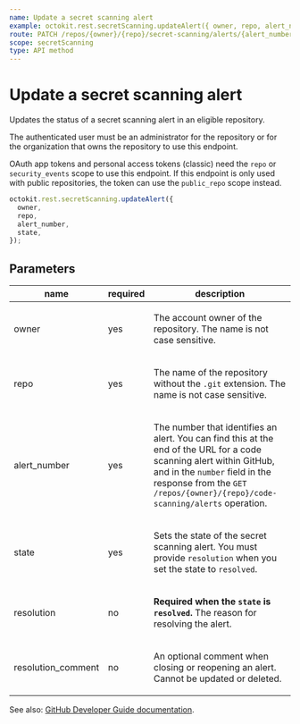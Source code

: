 ```yaml
---
name: Update a secret scanning alert
example: octokit.rest.secretScanning.updateAlert({ owner, repo, alert_number, state })
route: PATCH /repos/{owner}/{repo}/secret-scanning/alerts/{alert_number}
scope: secretScanning
type: API method
---
```


# Update a secret scanning alert

Updates the status of a secret scanning alert in an eligible repository.

The authenticated user must be an administrator for the repository or for the organization that owns the repository to use this endpoint.

OAuth app tokens and personal access tokens (classic) need the `repo` or `security_events` scope to use this endpoint. If this endpoint is only used with public repositories, the token can use the `public_repo` scope instead.

```js
octokit.rest.secretScanning.updateAlert({
  owner,
  repo,
  alert_number,
  state,
});
```

## Parameters

<table>
  <thead>
    <tr>
      <th>name</th>
      <th>required</th>
      <th>description</th>
    </tr>
  </thead>
  <tbody>
    <tr><td>owner</td><td>yes</td><td>

The account owner of the repository. The name is not case sensitive.

</td></tr>
<tr><td>repo</td><td>yes</td><td>

The name of the repository without the `.git` extension. The name is not case sensitive.

</td></tr>
<tr><td>alert_number</td><td>yes</td><td>

The number that identifies an alert. You can find this at the end of the URL for a code scanning alert within GitHub, and in the `number` field in the response from the `GET /repos/{owner}/{repo}/code-scanning/alerts` operation.

</td></tr>
<tr><td>state</td><td>yes</td><td>

Sets the state of the secret scanning alert. You must provide `resolution` when you set the state to `resolved`.

</td></tr>
<tr><td>resolution</td><td>no</td><td>

**Required when the `state` is `resolved`.** The reason for resolving the alert.

</td></tr>
<tr><td>resolution_comment</td><td>no</td><td>

An optional comment when closing or reopening an alert. Cannot be updated or deleted.

</td></tr>
  </tbody>
</table>

See also: [GitHub Developer Guide documentation](https://docs.github.com/rest/secret-scanning/secret-scanning#update-a-secret-scanning-alert).
